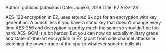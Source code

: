 Author: gohidas (adosikas)
Date: June 6, 2019
Title: E2 AES-128

AES-128 encryption in E2, uses around 9k ops for an encryption with key generation. A bunch less if you have a static key that doesn't change every time
AES-256 and decryption is pretty much the same so shouldn't be too hard. AES-GCM is a bit harder.
But you can now do actually military grade and state-of-the-art encryption in E2 (apart from side channel attacks ie watching the power trace of the cpu or whatever spectre bullshit)